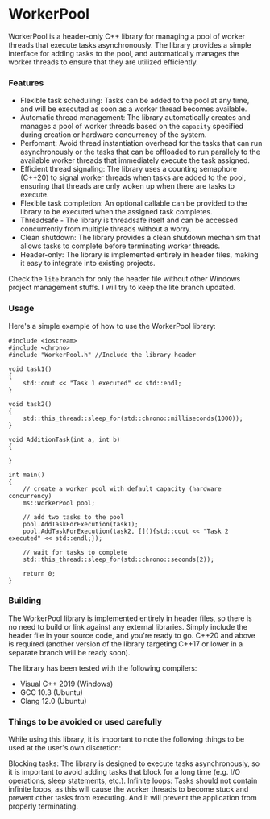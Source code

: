 # WorkerPool
WorkerPool is a header-only C++ library for managing a pool of worker threads that execute tasks asynchronously. The library provides a simple interface for adding tasks to the pool, and automatically manages the worker threads to ensure that they are utilized efficiently.

### Features
 * Flexible task scheduling: Tasks can be added to the pool at any time, and will be executed as soon as a worker thread becomes available.
 * Automatic thread management: The library automatically creates and manages a pool of worker threads based on the `capacity` specified during creation or hardware concurrency of the system.
 * Perfomant: Avoid thread instantiation overhead for the tasks that can run asynchronously or the tasks that can be offloaded to run parallely to the available worker threads that immediately execute the task assigned.
 * Efficient thread signaling: The library uses a counting semaphore (C++20) to signal worker threads when tasks are added to the pool, ensuring that threads are only woken up when there are tasks to execute.
 * Flexible task completion: An optional callable can be provided to the library to be executed when the assigned task completes.
 * Threadsafe - The library is threadsafe itself and can be accessed concurrently from multiple threads without a worry. 
 * Clean shutdown: The library provides a clean shutdown mechanism that allows tasks to complete before terminating worker threads.
 * Header-only: The library is implemented entirely in header files, making it easy to integrate into existing projects.
 
Check the `lite` branch for only the header file without other Windows project management stuffs. I will try to keep the lite branch updated.

### Usage
Here's a simple example of how to use the WorkerPool library:

```
#include <iostream>
#include <chrono>
#include "WorkerPool.h" //Include the library header

void task1()
{
    std::cout << "Task 1 executed" << std::endl;
}

void task2()
{
    std::this_thread::sleep_for(std::chrono::milliseconds(1000));
}

void AdditionTask(int a, int b)
{
    
}

int main()
{
    // create a worker pool with default capacity (hardware concurrency)
    ms::WorkerPool pool;

    // add two tasks to the pool
    pool.AddTaskForExecution(task1);
    pool.AddTaskForExecution(task2, [](){std::cout << "Task 2 executed" << std::endl;});

    // wait for tasks to complete
    std::this_thread::sleep_for(std::chrono::seconds(2));

    return 0;
}
```

### Building
The WorkerPool library is implemented entirely in header files, so there is no need to build or link against any external libraries. Simply include the header file in your source code, and you're ready to go. C++20 and above is required (another version of the library targeting C++17 or lower in a separate branch will be ready soon).

The library has been tested with the following compilers:

* Visual C++ 2019 (Windows)
* GCC 10.3 (Ubuntu)
* Clang 12.0 (Ubuntu)

### Things to be avoided or used carefully
While using this library, it is important to note the following things to be used at the user's own discretion:

Blocking tasks: The library is designed to execute tasks asynchronously, so it is important to avoid adding tasks that block for a long time (e.g. I/O operations, sleep statements, etc.).
Infinite loops: Tasks should not contain infinite loops, as this will cause the worker threads to become stuck and prevent other tasks from executing. And it will prevent the application from properly terminating.
